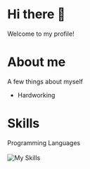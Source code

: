 # Hi there 👋
Welcome to my profile!

# About me
A few things about myself
- Hardworking
# Skills
Programming Languages <br><br>
![My Skills](https://skillicons.dev/icons?i=c,java)
